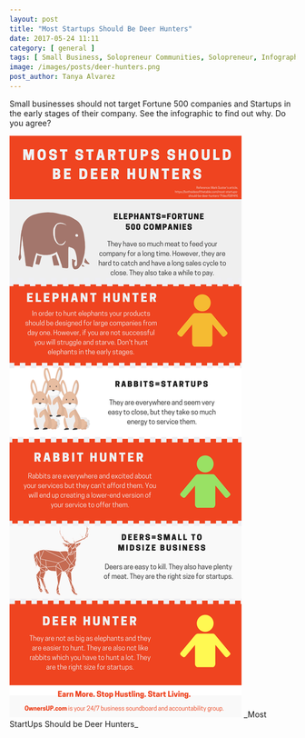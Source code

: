 ```yaml
---
layout: post
title: "Most Startups Should Be Deer Hunters"
date: 2017-05-24 11:11
category: [ general ]
tags: [ Small Business, Solopreneur Communities, Solopreneur, Infographics, Startup ]
image: /images/posts/deer-hunters.png
post_author: Tanya Alvarez
---
```


Small businesses should not target Fortune 500 companies and Startups in the early stages of their company. See the infographic to find out why. Do you agree?

<img src="/images/posts/deer-hunters.png">
_Most StartUps Should be Deer Hunters_